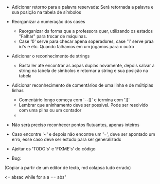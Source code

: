 - Adicionar retorno para a palavra reservada: Será retornada a palavra e sua posição na tabela de símbolos
- Reorganizar a numeração dos cases
	- Reorganizar da forma que a professora quer, utilizando os estados "Falhar" para trocar de máquinas.
	- Case '0' serve para checar apena soperadores, case '1' serve praa id's e etc. Quando falhamos em um jogamos para o outro
- Adicionar o reconhecimento de strings
	- Basta ler até encontrar as aspas duplas novamente, depois salvar a string na tabela de símbolos e retornar a string e sua posição na tabela
- Adicionar reconhecimento de comentários de uma linha e de múltiplas linhas
	- Comentário longo começa com '--[[' e termina com ']]'
	- Lembrar que aninhamento deve ser possível. Pode ser resolvido com uma pilha ou um contador
	- 
	
- Não será preciso reconhecer pontos flutuantes, apenas inteiros 
- Caso encontre '~' e depois não encontre um '=', deve ser apontado um erro, esse caso deve ser estudo para ser generalizado
- Ajeitar os 'TODO's' e 'FIXME's' do código
- Bug:

(Copiar a partir de um editor de texto, md colapsa tudo errado)

<=
absac
while
for
a
a == abs"

